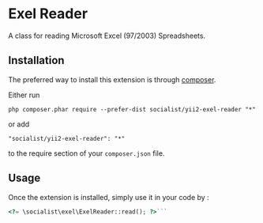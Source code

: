 Exel Reader
===========
A class for reading Microsoft Excel (97/2003) Spreadsheets.

Installation
------------

The preferred way to install this extension is through [composer](http://getcomposer.org/download/).

Either run

```
php composer.phar require --prefer-dist socialist/yii2-exel-reader "*"
```

or add

```
"socialist/yii2-exel-reader": "*"
```

to the require section of your `composer.json` file.


Usage
-----

Once the extension is installed, simply use it in your code by  :

```php
<?= \socialist\exel\ExelReader::read(); ?>```
